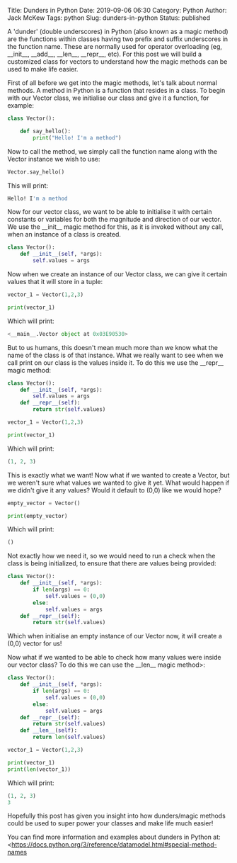 Title: Dunders in Python
Date: 2019-09-06 06:30
Category: Python
Author: Jack McKew
Tags: python
Slug: dunders-in-python
Status: published

A 'dunder' (double underscores) in Python (also known as a magic method) are the functions within classes having two prefix and suffix underscores in the function name. These are normally used for operator overloading (eg, \_\_init\_\_, \_\_add\_\_, \_\_len\_\_, \_\_repr\_\_, etc). For this post we will build a customized class for vectors to understand how the magic methods can be used to make life easier.

First of all before we get into the magic methods, let's talk about normal methods. A method in Python is a function that resides in a class. To begin with our Vector class, we initialise our class and give it a function, for example:

``` python
class Vector():

    def say_hello():
        print("Hello! I'm a method")
```

Now to call the method, we simply call the function name along with the Vector instance we wish to use:

``` python
Vector.say_hello()
```

This will print:

``` bash
Hello! I'm a method
```

Now for our vector class, we want to be able to initialise it with certain constants or variables for both the magnitude and direction of our vector. We use the \_\_init\_\_ magic method for this, as it is invoked without any call, when an instance of a class is created.

``` python
class Vector():
    def __init__(self, *args):
        self.values = args
```

Now when we create an instance of our Vector class, we can give it certain values that it will store in a tuple:

``` python
vector_1 = Vector(1,2,3)

print(vector_1)
```

Which will print:

``` python
<__main__.Vector object at 0x03E90530>
```

But to us humans, this doesn't mean much more than we know what the name of the class is of that instance. What we really want to see when we call print on our class is the values inside it. To do this we use the \_\_repr\_\_ magic method:

``` python
class Vector():
    def __init__(self, *args):
        self.values = args
    def __repr__(self):
        return str(self.values)

vector_1 = Vector(1,2,3)

print(vector_1)
```

Which will print:

``` python
(1, 2, 3)
```

This is exactly what we want! Now what if we wanted to create a Vector, but we weren't sure what values we wanted to give it yet. What would happen if we didn't give it any values? Would it default to (0,0) like we would hope?

``` python
empty_vector = Vector()

print(empty_vector)
```

Which will print:

``` python
()
```

Not exactly how we need it, so we would need to run a check when the class is being initialized, to ensure that there are values being provided:

``` python
class Vector():
    def __init__(self, *args):
        if len(args) == 0:
            self.values = (0,0)
        else:
            self.values = args
    def __repr__(self):
        return str(self.values)
```

Which when initialise an empty instance of our Vector now, it will create a (0,0) vector for us!

Now what if we wanted to be able to check how many values were inside our vector class? To do this we can use the \_\_len\_\_ magic method>:

```python
class Vector():
    def __init__(self, *args):
        if len(args) == 0:
            self.values = (0,0)
        else:
            self.values = args
    def __repr__(self):
        return str(self.values)
    def __len__(self):
        return len(self.values)

vector_1 = Vector(1,2,3)

print(vector_1)
print(len(vector_1))
```

Which will print:

``` python
(1, 2, 3)
3
```

Hopefully this post has given you insight into how dunders/magic methods could be used to super power your classes and make life much easier!

You can find more information and examples about dunders in Python at: <<https://docs.python.org/3/reference/datamodel.html#special-method-names>

